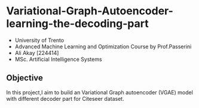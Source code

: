 # Variational-Graph-Autoencoder-learning-the-decoding-part

- University of Trento
- Advanced Machine Learning and Optimization Course by Prof.Passerini
- Ali Akay [224414]
- MSc. Artificial Intelligence Systems


## Objective
In this project,I aim to build an Variational Graph autoencoder (VGAE) model with different decoder part for Citeseer dataset.

